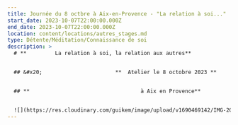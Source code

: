 ```yaml
---
title: Journée du 8 octbre à Aix-en-Provence - "La relation à soi..."
start_date: 2023-10-07T22:00:00.000Z
end_date: 2023-10-07T22:00:00.000Z
location: content/locations/autres_stages.md
type: Détente/Méditation/Connaissance de soi
description: >
  # **         La relation à soi, la relation aux autres**


  ## &#x20;                       **  Atelier le 8 octobre 2023 **


  ## **                                   à Aix en Provence**


  ![](https://res.cloudinary.com/guikem/image/upload/v1690469142/IMG-20230724-WA0016_gba2km.jpg)
---
```




